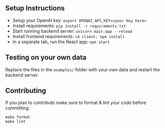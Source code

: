 ## Setup Instructions

* Setup your OpenAI key:   `export OPENAI_API_KEY=<your key here>`
* Install requirements:    `pip install -r requirements.txt`
* Start running backend server:    `uvicorn main:app --reload`
* Install frontend requirements:    `cd client; npm install`
* In a separate tab, run the React app:    `npm start`

## Testing on your own data

Replace the files in the `examples/` folder with your own data and restart
the backend server.

## Contributing

If you plan to contribute make sure to format & lint your code before committing:
```
make format
make lint
```
